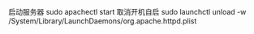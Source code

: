 
启动服务器 sudo apachectl start
取消开机自启 sudo launchctl unload -w /System/Library/LaunchDaemons/org.apache.httpd.plist